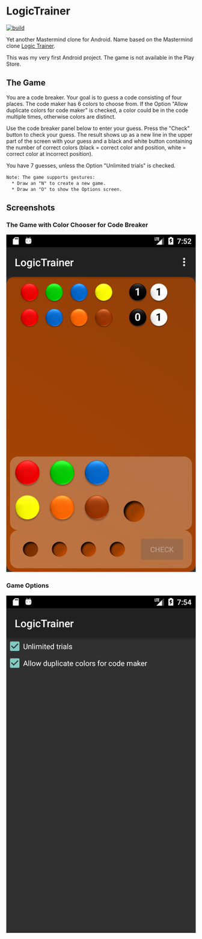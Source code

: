 # LogicTrainer

[![build](https://github.com/ndrprssnr/LogicTrainer/workflows/Java%20CI%20with%20Gradle/badge.svg)](https://github.com/ndrprssnr/LogicTrainer/actions)

Yet another Mastermind clone for Android.
Name based on the Mastermind clone [Logic Trainer](https://www.ddr-museum.de/objectdatabase/daphne/3/33867.pressedownload.jpg).

This was my very first Android project. The game is not available in the Play Store.

## The Game

You are a code breaker. Your goal is to guess a code consisting of four places. The code maker has 6 colors to choose from. If the Option "Allow duplicate colors for code maker" is checked, a color could be in the code multiple times, otherwise colors are distinct.

Use the code breaker panel below to enter your guess. Press the "Check" button to check your guess. The result shows up as a new line in the upper part of the screen with your guess and a black and white button containing the number of correct colors (black = correct color and position, white = correct color at incorrect position).

You have 7 guesses, unless the Option "Unlimited trials" is checked.

    Note: The game supports gestures:
      * Draw an "N" to create a new game.
      * Draw an "O" to show the Options screen.

## Screenshots

### The Game with Color Chooser for Code Breaker

![Game](screenshot-game.png)

### Game Options

![Options](screenshot-options.png)
